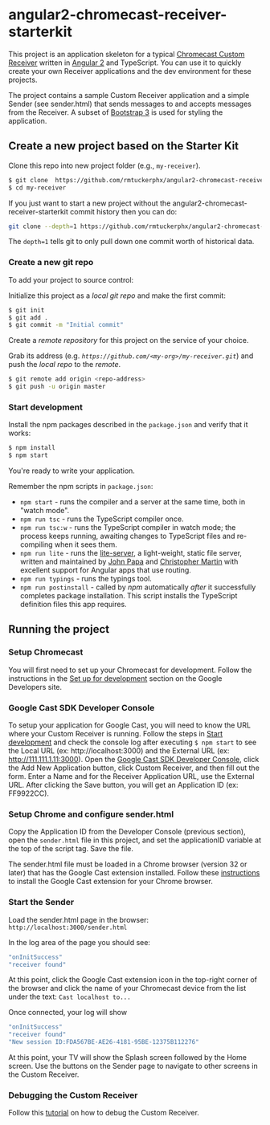 # angular2-chromecast-receiver-starterkit

This project is an application skeleton for a typical [Chromecast Custom Receiver](https://developers.google.com/cast/docs/custom_receiver) written in [Angular 2](http://angular.io/) and TypeScript. You can use it to quickly create your own Receiver applications and the dev environment for these projects.

The project contains a sample Custom Receiver application and a simple Sender (see sender.html) that sends messages to and accepts messages from the Receiver.
A subset of [Bootstrap 3](http://getbootstrap.com/css/) is used for styling the application.

## Create a new project based on the Starter Kit
Clone this repo into new project folder (e.g., `my-receiver`).
```bash
$ git clone  https://github.com/rmtuckerphx/angular2-chromecast-receiver-starterkit  my-receiver
$ cd my-receiver
```

If you just want to start a new project without the angular2-chromecast-receiver-starterkit commit history then you can do:

```bash
git clone --depth=1 https://github.com/rmtuckerphx/angular2-chromecast-receiver-starterkit <your-project-name>
```

The `depth=1` tells git to only pull down one commit worth of historical data.

### Create a new git repo
To add your project to source control:

Initialize this project as a *local git repo* and make the first commit:
```bash
$ git init
$ git add .
$ git commit -m "Initial commit"
```

Create a *remote repository* for this project on the service of your choice.

Grab its address (e.g. *`https://github.com/<my-org>/my-receiver.git`*) and push the *local repo* to the *remote*.
```bash
$ git remote add origin <repo-address>
$ git push -u origin master
```

### Start development
Install the npm packages described in the `package.json` and verify that it works:

```bash
$ npm install
$ npm start
```
You're ready to write your application.

Remember the npm scripts in `package.json`:

* `npm start` - runs the compiler and a server at the same time, both in "watch mode".
* `npm run tsc` - runs the TypeScript compiler once.
* `npm run tsc:w` - runs the TypeScript compiler in watch mode; the process keeps running, awaiting changes to TypeScript files and re-compiling when it sees them.
* `npm run lite` - runs the [lite-server](https://www.npmjs.com/package/lite-server), a light-weight, static file server, written and maintained by
[John Papa](https://github.com/johnpapa) and
[Christopher Martin](https://github.com/cgmartin)
with excellent support for Angular apps that use routing.
* `npm run typings` - runs the typings tool.
* `npm run postinstall` - called by *npm* automatically *after* it successfully completes package installation. This script installs the TypeScript definition files this app requires.

## Running the project

### Setup Chromecast
You will first need to set up your Chromecast for development. Follow the instructions in the [Set up for development](https://developers.google.com/cast/docs/developers) section on the Google Developers site.

### Google Cast SDK Developer Console
To setup your application for Google Cast, you will need to know the URL where your Custom Receiver is running. Follow the steps in [Start development](#start-development) and check the console log after executing `$ npm start` to see the Local URL (ex: http://localhost:3000) and the External URL (ex: http://111.111.1.11:3000).  Open the [Google Cast SDK Developer Console](https://cast.google.com/publish), click the Add New Application button, click Custom Receiver, and then fill out the form. Enter a Name and for the Receiver Application URL, use the External URL. After clicking the Save button, you will get an Application ID (ex: FF9922CC).

### Setup Chrome and configure sender.html
Copy the Application ID from the Developer Console (previous section), open the `sender.html` file in this project, and set the applicationID variable at the top of the script tag. Save the file.

The sender.html file must be loaded in a Chrome browser (version 32 or later) that has the Google Cast extension installed. Follow these [instructions](https://support.google.com/chromecast/answer/3212008?hl=en&ref_topic=4602553) to install the Google Cast extension for your Chrome browser.

### Start the Sender
Load the sender.html page in the browser: `http://localhost:3000/sender.html`

In the log area of the page you should see:

```bash
"onInitSuccess"
"receiver found"
```
At this point, click the Google Cast extension icon in the top-right corner of the browser and click the name of your Chromecast device from the list under the text: `Cast localhost to...`

Once connected, your log will show
```bash
"onInitSuccess"
"receiver found"
"New session ID:FDA567BE-AE26-4181-95BE-12375B112276"
```

At this point, your TV will show the Splash screen followed by the Home screen. Use the buttons on the Sender page to navigate to other screens in the Custom Receiver.


### Debugging the Custom Receiver
Follow this [tutorial](https://developers.google.com/cast/docs/debugging) on how to debug the Custom Receiver.
